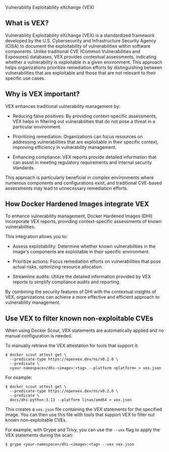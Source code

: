 Vulnerability Exploitability eXchange (VEX)


## What is VEX?

Vulnerability Exploitability eXchange (VEX) is a standardized framework
developed by the U.S. Cybersecurity and Infrastructure Security Agency (CISA) to
document the exploitability of vulnerabilities within software components.
Unlike traditional CVE (Common Vulnerabilities and Exposures) databases, VEX
provides contextual assessments, indicating whether a vulnerability is
exploitable in a given environment. This approach helps organizations prioritize
remediation efforts by distinguishing between vulnerabilities that are
exploitable and those that are not relevant to their specific use cases.

## Why is VEX important?

VEX enhances traditional vulnerability management by:

- Reducing false positives: By providing context-specific assessments, VEX helps
  in filtering out vulnerabilities that do not pose a threat in a particular
  environment.

- Prioritizing remediation: Organizations can focus resources on addressing
  vulnerabilities that are exploitable in their specific context, improving
  efficiency in vulnerability management.

- Enhancing compliance: VEX reports provide detailed information that can assist
  in meeting regulatory requirements and internal security standards.

This approach is particularly beneficial in complex environments where numerous
components and configurations exist, and traditional CVE-based assessments may
lead to unnecessary remediation efforts.

## How Docker Hardened Images integrate VEX

To enhance vulnerability management, Docker Hardened Images (DHI) incorporate
VEX reports, providing context-specific assessments of known vulnerabilities.

This integration allows you to:

- Assess exploitability: Determine whether known vulnerabilities in the image's
components are exploitable in their specific environment.

- Prioritize actions: Focus remediation efforts on vulnerabilities that pose
  actual risks, optimizing resource allocation.

- Streamline audits: Utilize the detailed information provided by VEX reports to
  simplify compliance audits and reporting.

By combining the security features of DHI with the contextual insights of VEX,
organizations can achieve a more effective and efficient approach to
vulnerability management.

## Use VEX to filter known non-exploitable CVEs

When using Docker Scout, VEX statements are automatically applied and no
manual configuration is needed.

To manually retrieve the VEX attestation for tools that support it:

```console
$ docker scout attest get \
  --predicate-type https://openvex.dev/ns/v0.2.0 \
  --predicate \
  <your-namespace>/dhi-<image>:<tag> --platform <platform> > vex.json
```

For example:

```console
$ docker scout attest get \
  --predicate-type https://openvex.dev/ns/v0.2.0 \
  --predicate \
  docs/dhi-python:3.13 --platform linux/amd64 > vex.json
```

This creates a `vex.json` file containing the VEX statements for the specified
image. You can then use this file with tools that support VEX to filter out
known non-exploitable CVEs.

For example, with Grype and Trivy, you can use the `--vex` flag to apply the VEX
statements during the scan:

```console
$ grype <your-namespace>/dhi-<image>:<tag> --vex vex.json
```